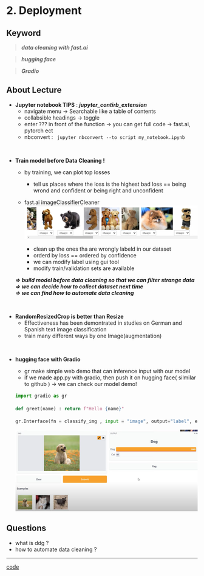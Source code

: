 # 2. Deployment

## Keyword
> ___data cleaning with fast.ai___

> ___hugging face___

> ___Gradio___

## About Lecture

* __Jupyter notebook TIPS__  :  ___jupyter_contirb_extension___
    * navigate menu -> Searchable like a table of contents    
    * collabsible headings -> toggle
    * enter ??? in front of the function -> you can get full code -> fast.ai, pytorch ect
    * nbconvert : ` jupyter nbconvert --to script my_notebook.ipynb`

<br/>

* __Train model before Data Cleaning !__
    *  by training, we can plot top losses
        *  tell us places where the loss is the highest
        bad loss == being wrond and confident or being right and unconfident

    * fast.ai imageClassifierCleaner
    ![2_1](./img/2_1.png)
        * clean up the ones tha are wrongly labeld in our dataset
        * orderd by loss == ordered by confidence
        * we can modify label using gui tool
        * modify train/validation sets are available  

    ___=> build model before data cleaning so that we can filter strange data___ 
    ___=> we can decide how to collect dataset next time___  
    ___=> we can find how to automate data cleaning___  
    
<br/>

* __RandomResizedCrop is better than Resize__
    * Effectiveness has been demontrated in studies on German and Spanish text image classification
    * train many different ways by one Image(augmentation)

<br/>

* __hugging face with Gradio__

    * gr make simple web demo that can inference input with our model
    * if we made app.py with gradio, then push it on hugging face( silmilar to github ) -> we can check our model demo!
    ```python
    import gradio as gr

    def greet(name) : return f"Hello {name}"

    gr.Interface(fn = classify_img , input = "image", output="label", examples=examples).launch()
    ```
    ![2_2](./img/2_2.png)

## Questions
* what is ddg ?
* how to automate data cleaning ?
---
[code](https://www.kaggle.com/code/jhoward/saving-a-basic-fastai-model/notebook)
